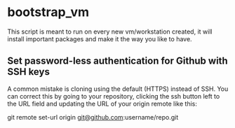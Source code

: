 bootstrap_vm
============

This script is meant to run on every new vm/workstation created, it will install important packages and make it the way you like to have.




Set password-less authentication for Github with SSH keys
-----------------------------------------------------------

A common mistake is cloning using the default (HTTPS) instead of SSH. You can correct this by going to your repository, clicking the ssh button left to the URL field and updating the URL of your origin remote like this:

git remote set-url origin git@github.com:username/repo.git
